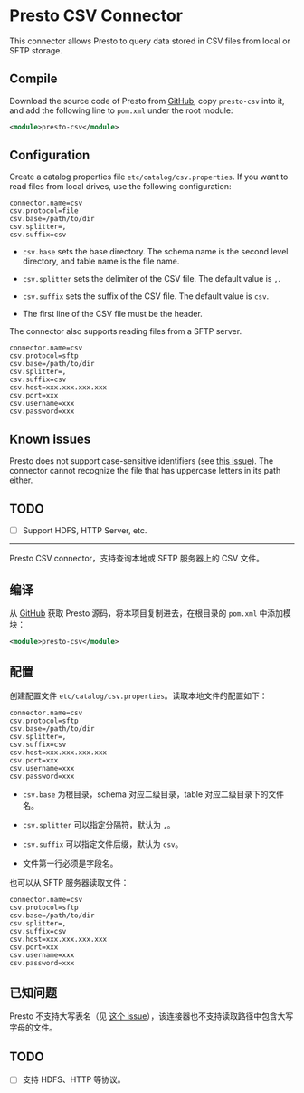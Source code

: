 # Presto CSV Connector

This connector allows Presto to query data stored in CSV files from local or SFTP storage.

## Compile

Download the source code of Presto from [GitHub](https://github.com/prestodb/presto/), copy `presto-csv` into it, and add the following line to `pom.xml` under the root module:

```xml
<module>presto-csv</module>
```

## Configuration

Create a catalog properties file `etc/catalog/csv.properties`. If you want to read files from local drives, use the following configuration:

```
connector.name=csv
csv.protocol=file
csv.base=/path/to/dir
csv.splitter=,
csv.suffix=csv
```

* `csv.base` sets the base directory. The schema name is the second level directory, and table name is the file name.

* `csv.splitter` sets the delimiter of the CSV file. The default value is `,`.

* `csv.suffix` sets the suffix of the CSV file. The default value is `csv`.

* The first line of the CSV file must be the header.

The connector also supports reading files from a SFTP server.

```
connector.name=csv
csv.protocol=sftp
csv.base=/path/to/dir
csv.splitter=,
csv.suffix=csv
csv.host=xxx.xxx.xxx.xxx
csv.port=xxx
csv.username=xxx
csv.password=xxx
```

## Known issues

Presto does not support case-sensitive identifiers (see [this issue](https://github.com/prestodb/presto/issues/2863)). The connector cannot recognize the file that has uppercase letters in its path either.

## TODO

- [ ] Support HDFS, HTTP Server, etc.

------

Presto CSV connector，支持查询本地或 SFTP 服务器上的 CSV 文件。

## 编译

从 [GitHub](https://github.com/prestodb/presto/) 获取 Presto 源码，将本项目复制进去，在根目录的 `pom.xml` 中添加模块：

```xml
<module>presto-csv</module>
```

## 配置

创建配置文件 `etc/catalog/csv.properties`。读取本地文件的配置如下：

```
connector.name=csv
csv.protocol=sftp
csv.base=/path/to/dir
csv.splitter=,
csv.suffix=csv
csv.host=xxx.xxx.xxx.xxx
csv.port=xxx
csv.username=xxx
csv.password=xxx
```

* `csv.base` 为根目录，schema 对应二级目录，table 对应二级目录下的文件名。

* `csv.splitter` 可以指定分隔符，默认为 `,`。

* `csv.suffix` 可以指定文件后缀，默认为 `csv`。

*  文件第一行必须是字段名。

也可以从 SFTP 服务器读取文件：

```
connector.name=csv
csv.protocol=sftp
csv.base=/path/to/dir
csv.splitter=,
csv.suffix=csv
csv.host=xxx.xxx.xxx.xxx
csv.port=xxx
csv.username=xxx
csv.password=xxx
```

## 已知问题

Presto 不支持大写表名（见 [这个 issue](https://github.com/prestodb/presto/issues/2863)），该连接器也不支持读取路径中包含大写字母的文件。

## TODO

- [ ] 支持 HDFS、HTTP 等协议。
